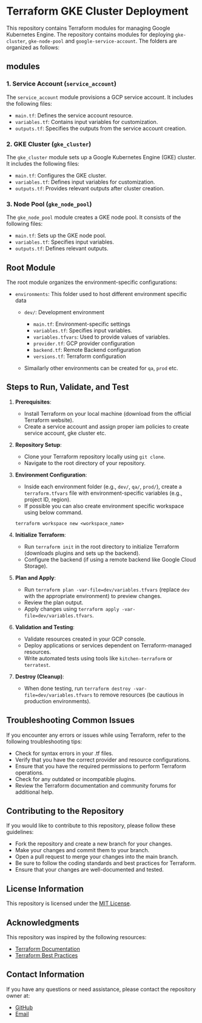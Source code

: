 # Terraform GKE Cluster Deployment 

This repository contains Terraform modules for managing Google Kubernetes Engine. The repository contains modules for deploying `gke-cluster`, `gke-node-pool` and `google-service-account`. The folders are organized as follows:

## modules

### 1. Service Account (`service_account`)

The `service_account` module provisions a GCP service account. It includes the following files:

- `main.tf`: Defines the service account resource.
- `variables.tf`: Contains input variables for customization.
- `outputs.tf`: Specifies the outputs from the service account creation.

### 2. GKE Cluster (`gke_cluster`)

The `gke_cluster` module sets up a Google Kubernetes Engine (GKE) cluster. It includes the following files:

- `main.tf`: Configures the GKE cluster.
- `variables.tf`: Defines input variables for customization.
- `outputs.tf`: Provides relevant outputs after cluster creation.

### 3. Node Pool (`gke_node_pool`)

The `gke_node_pool` module creates a GKE node pool. It consists of the following files:

- `main.tf`: Sets up the GKE node pool.
- `variables.tf`: Specifies input variables.
- `outputs.tf`: Defines relevant outputs.

## Root Module

The root module organizes the environment-specific configurations:

- `environments`: This folder used to host different environment specific data
  - `dev/`: Development environment
    - `main.tf`: Environment-specific settings
    - `variables.tf`: Specifies input variables.
    - `variables.tfvars`: Used to provide values of variables.    
    - `provider.tf`: GCP provider configuration
    - `backend.tf`: Remote Backend configuration
    - `versions.tf`: Terraform configuration

  - Simailarly other environments can be created for `qa`, `prod` etc.

## Steps to Run, Validate, and Test

1. **Prerequisites**:
   - Install Terraform on your local machine (download from the official Terraform website).
   - Create a service account and assign proper iam policies to create service account, gke cluster etc.

2. **Repository Setup**:
   - Clone your Terraform repository locally using `git clone`.
   - Navigate to the root directory of your repository.

3. **Environment Configuration**:
   - Inside each environment folder (e.g., `dev/`, `qa/`, `prod/`), create a `terraform.tfvars` file with environment-specific variables (e.g., project ID, region).
   - If possible you can also create environment specific workspace using below command.
   
   ```
   terraform workspace new <workspace_name>
   ```

4. **Initialize Terraform**:
   - Run `terraform init` in the root directory to initialize Terraform (downloads plugins and sets up the backend).
   - Configure the backend (if using a remote backend like Google Cloud Storage).

5. **Plan and Apply**:
   - Run `terraform plan -var-file=dev/variables.tfvars` (replace `dev` with the appropriate environment) to preview changes.
   - Review the plan output.
   - Apply changes using `terraform apply -var-file=dev/variables.tfvars`.

6. **Validation and Testing**:
   - Validate resources created in your GCP console.
   - Deploy applications or services dependent on Terraform-managed resources.
   - Write automated tests using tools like `kitchen-terraform` or `terratest`.

7. **Destroy (Cleanup)**:
   - When done testing, run `terraform destroy -var-file=dev/variables.tfvars` to remove resources (be cautious in production environments).

## Troubleshooting Common Issues

If you encounter any errors or issues while using Terraform, refer to the following troubleshooting tips:

- Check for syntax errors in your .tf files.
- Verify that you have the correct provider and resource configurations.
- Ensure that you have the required permissions to perform Terraform operations.
- Check for any outdated or incompatible plugins.
- Review the Terraform documentation and community forums for additional help.

## Contributing to the Repository

If you would like to contribute to this repository, please follow these guidelines:

- Fork the repository and create a new branch for your changes.
- Make your changes and commit them to your branch.
- Open a pull request to merge your changes into the main branch.
- Be sure to follow the coding standards and best practices for Terraform.
- Ensure that your changes are well-documented and tested.

## License Information

This repository is licensed under the [MIT License](https://opensource.org/licenses/MIT).

## Acknowledgments

This repository was inspired by the following resources:

- [Terraform Documentation](https://learn.hashicorp.com/collections/terraform/terraform-get-started)
- [Terraform Best Practices](https://www.terraform-best-practices.com/)

## Contact Information

If you have any questions or need assistance, please contact the repository owner at:

- [GitHub](https://github.com/vidit-khare)
- [Email](mailto:vidit.khare.connect@gmail.com)

